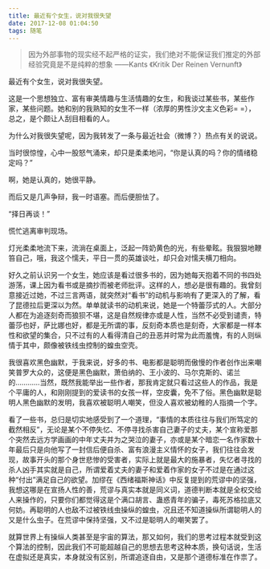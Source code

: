 ```yaml
---
title: 最近有个女生，说对我很失望
date: 2017-12-08 01:04:50
tags: 随笔
---
```




> 因为外部事物的现实经不起严格的证实，我们绝对不能保证我们推定的外部经验究竟是不是纯粹的想象
> ——Kants 《Kritik Der Reinen Vernunft》

最近有个女生，说对我很失望。


这是一个思想独立、富有审美情趣与生活情趣的女生，和我谈过某些书，某些作家，某些问题。她和别的我熟知的女生不一样（浓厚的男性沙文主义色彩= =），总之，是个颇让人刮目相看的人。


为什么对我很失望呢，因为我转发了一条与最近社会（微博？）热点有关的说说。


当时很惊惶，心中一股怒气涌来，却只是柔柔地问，“你是认真的吗？你的情绪稳定吗？”


啊，她是认真的，她很平静。

<!--more-->
而后又是几声争辩，我一时语塞。而后便胆怯了。

“择日再谈！”


慌忙逃离审判现场。


灯光柔柔地流下来，流淌在桌面上，泛起一阵奶黄色的光，有些晕眩。我狠狠地鞭笞自己，哦，我这个懦夫，平日一贯的英雄谈吐，却只会对懦夫横刀相向。


好久之前认识另一个女生，她应该是看过很多书的，因为她每天抱着不同的书四处游荡，课上因为看书或是摘抄而被老师批评。这样的人，想必是很有趣的。我曾刻意接近过她，不过三言两语，就突然对“看书”的动机与影响有了更深入的了解，看了昆德拉后更深以为然。单单就读书的动机来说，她是一个特蕾莎式的人。大部分人都在为追逐刻奇而狼狈不堪，这是自然规律亦或是人性，当然不必受到谴责，特蕾莎也好，萨比娜也好，都是无所谓的事，反刻奇本质也是刻奇，大家都是一样本性和欲望的集合，只不过有的人看得清自己的丑恶并时常为此而羞愧，有的人则纵情于其中，颇像被铁线虫控制的蝗虫空壳。


我很喜欢黑色幽默，于我来说，好多的书、电影都是聪明而傲慢的作者创作出来嘲笑普罗大众的，这便是黑色幽默，萧伯纳的、王小波的、马尔克斯的、诺兰的…………当然，既然我能举出一些作者，那我肯定就只看过这些人的作品，我是个平庸的人，和刚刚提到的爱读书的女孩一样，空皮囊，免不了俗。黑色幽默是聪明人黑色幽默的发明，我喜欢被聪明人嘲笑，但没人喜欢被幼稚的人指摘一个字。


看了一些书，总归是切实地感受到了一个道理，“事情的本质往往与我们所笃定的截然相反”，无论是某个不停失忆、不停寻找杀害自己妻子的丈夫，某个宣称爱那个突然去远方学画画的中年丈夫并为之哭泣的妻子，亦或是某个暗恋一名作家数十年最后只是向他写了一封信后便自杀、富有浪漫主义情怀的女子，我们往往会发现，故事开头的那个身世悲惨的受害者，实际上就是最大的施暴者，失忆者寻找的杀人凶手其实就是自己，所谓爱着丈夫的妻子和爱着作家的女子不过是在通过这种“付出”满足自己的欲望。加缪在《西绪福斯神话》中反复提到的荒谬中的坚强，我想这哪是在宣扬人性的善，荒谬与真实本就是同义词，道德判断本就是全权交给人来操作的，只要你们都觉得这是个满口胡言、蛊惑青年的骗子，毒死苏格拉底又何妨。再聪明的人也敌不过被铁线虫操纵的蝗虫，况且还不知道操纵所谓聪明人的又是什么虫子。在荒谬中保持坚强，又不过是聪明人的嘲笑罢了。


就算世界上有操纵人类甚至是宇宙的算法，那又如何，我们的思考过程本就受到这个算法的控制，因此我们不可能超越自己的思想去思考这种本质，换句话说，生活在虚拟还是真实，本身就没有区别，所谓追逐自由，又是那个道德标准在作祟了。
